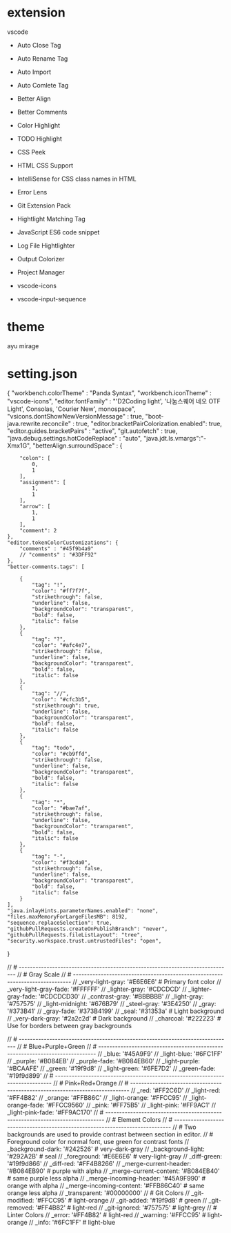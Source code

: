 # extension
vscode
 - Auto Close Tag
 - Auto Rename Tag
 - Auto Import
 - Auto Comlete Tag
 - Better Align
 - Better Comments
 - Color Highlight
 - TODO Highlight
 - CSS Peek
 - HTML CSS Support
 - IntelliSense for CSS class names in HTML
 
 - Error Lens
 - Git Extension Pack
 - Hightlight Matching Tag
 
 - JavaScript ES6 code snippet
 - Log File Hightlighter
 - Output Colorizer
 - Project Manager
 - vscode-icons
 - vscode-input-sequence
 
# theme
ayu mirage


# setting.json
{
    "workbench.colorTheme"                  : "Panda Syntax",
    "workbench.iconTheme"                   : "vscode-icons",
    "editor.fontFamily"                     : "'D2Coding light', '나눔스퀘어 네오 OTF Light', Consolas, 'Courier New', monospace",
    "vsicons.dontShowNewVersionMessage"     : true,
    "boot-java.rewrite.reconcile"           : true,
    "editor.bracketPairColorization.enabled": true,
    "editor.guides.bracketPairs"            : "active",
    "git.autofetch"                         : true,
    "java.debug.settings.hotCodeReplace"    : "auto",
    "java.jdt.ls.vmargs":"-Xmx1G",
    "betterAlign.surroundSpace"             : {
        
        "colon": [
            0,
            1
        ],
        "assignment": [
            1,
            1
        ],
        "arrow": [
            1,
            1
        ],
        "comment": 2
    },
    "editor.tokenColorCustomizations": {
        "comments" : "#45f9b4a9"
        // "comments" : "#3DFF92"
    },
    "better-comments.tags": [
    
        {
            "tag": "!",
            "color": "#ff7f7f",
            "strikethrough": false,
            "underline": false,
            "backgroundColor": "transparent",
            "bold": false,
            "italic": false
        },
        {
            "tag": "?",
            "color": "#afc4e7",
            "strikethrough": false,
            "underline": false,
            "backgroundColor": "transparent",
            "bold": false,
            "italic": false
        },
        {
            "tag": "//",
            "color": "#cfc3b5",
            "strikethrough": true,
            "underline": false,
            "backgroundColor": "transparent",
            "bold": false,
            "italic": false
        },
        {
            "tag": "todo",
            "color": "#cb9ffd",
            "strikethrough": false,
            "underline": false,
            "backgroundColor": "transparent",
            "bold": false,
            "italic": false
        },
        {
            "tag": "*",
            "color": "#bae7af",
            "strikethrough": false,
            "underline": false,
            "backgroundColor": "transparent",
            "bold": false,
            "italic": false
        },
        {
            "tag": "-",
            "color": "#f3cda0",
            "strikethrough": false,
            "underline": false,
            "backgroundColor": "transparent",
            "bold": false,
            "italic": false
        }
    ],
    "java.inlayHints.parameterNames.enabled": "none",
    "files.maxMemoryForLargeFilesMB": 8192,
    "sequence.replaceSelection": true,
    "githubPullRequests.createOnPublishBranch": "never",
    "githubPullRequests.fileListLayout": "tree",
    "security.workspace.trust.untrustedFiles": "open",
}

// # -----------------------------------------------------------------------------
// # Gray Scale
// # -----------------------------------------------------------------------------
// _very-light-gray: '#E6E6E6' # Primary font color
// _very-light-gray-fade: '#FFFFFF'
// _lighter-gray: '#CDCDCD'
// _lighter-gray-fade: '#CDCDCD30'
// _contrast-gray: '#BBBBBB'
// _light-gray: '#757575'
// _light-midnight: '#676B79'
// _steel-gray: '#3E4250'
// _gray: '#373B41'
// _gray-fade: '#373B4199'
// _seal: '#31353a' # Light background
// _very-dark-gray: '#2a2c2d' # Dark background
// _charcoal: '#222223' # Use for borders between gray backgrounds

// # -----------------------------------------------------------------------------
// # Blue+Purple+Green
// # -----------------------------------------------------------------------------
// _blue: '#45A9F9'
// _light-blue: '#6FC1FF'
// _purple: '#B084EB'
// _purple-fade: '#B084EB60'
// _light-purple: '#BCAAFE'
// _green: '#19f9d8'
// _light-green: '#6FE7D2'
// _green-fade: '#19f9d899'
// # -----------------------------------------------------------------------------
// # Pink+Red+Orange
// # -----------------------------------------------------------------------------
// _red: '#FF2C6D'
// _light-red: '#FF4B82'
// _orange: '#FFB86C'
// _light-orange: '#FFCC95'
// _light-orange-fade: '#FFCC9560'
// _pink: '#FF75B5'
// _light-pink: '#FF9AC1'
// _light-pink-fade: '#FF9AC170'
// # -----------------------------------------------------------------------------
// # Element Colors
// # -----------------------------------------------------------------------------
// # Two backgrounds are used to provide contrast between section in editor.
// # Foreground color for normal font, use green for contrast fonts
// _background-dark: '#242526' # very-dark-gray
// _background-light: '#292A2B' # seal
// _foreground: '#E6E6E6' # very-light-gray
// _diff-green: '#19f9d866'
// _diff-red: '#FF4B8266'
// _merge-current-header: '#B084EB90' # purple with alpha
// _merge-current-content: '#B084EB40' # same purple less alpha
// _merge-incoming-header: '#45A9F990' # orange with alpha
// _merge-incoming-content: '#FFB86C40' # same orange less alpha
// _transparent: '#00000000'
// # Git Colors
// _git-modified: '#FFCC95' # light-orange
// _git-added: '#19f9d8' # green
// _git-removed: '#FF4B82' # light-red
// _git-ignored: '#757575' # light-grey
// # Linter Colors
// _error: '#FF4B82' # light-red
// _warning: '#FFCC95' # light-orange
// _info: '#6FC1FF' # light-blue

